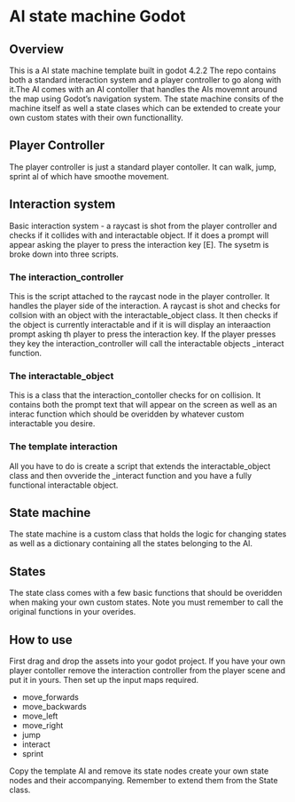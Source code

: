 # AI state machine Godot
## Overview
This is a AI state machine template built in godot 4.2.2
The repo contains both a standard interaction system and a player controller to go along with it.The AI comes with an AI contoller that handles the AIs movemnt around the map using Godot’s navigation system. The state machine consits of the machine itself as well a state clases which can be extended to create your own custom states with their own functionallity.

## Player Controller
The player controller is just a standard player contoller. It can walk, jump, sprint al of which have smoothe movement.

## Interaction system
Basic interaction system - a raycast is shot from the player controller and checks if it collides with and interactable object. If it does a prompt will appear asking the player to press the interaction key [E]. The sysetm is broke down into three scripts.
### The interaction_controller
This is the script attached to the raycast node in the player controller. It handles the player side of the interaction. A raycast is shot and checks for collsion with an object with the interactable_object class. It then checks if the object is currently interactable and if it is will display an interaaction prompt asking th player to press the interaction key. If the player presses they key the interaction_controller will call the interactable objects _interact function.
### The interactable_object 
This is a class that the interaction_contoller checks for on collision. It contains both the prompt text that will appear on the screen as well as an interac function which should be overidden by whatever custom interactable you desire.
### The template interaction
All you have to do is create a script that extends the interactable_object class and then ovveride the _interact function and you have a fully functional interactable object.

## State machine
The state machine is a custom class that holds the logic for changing states as well as a dictionary containing all the states belonging to the AI.

## States
The state class comes with a few basic functions that should be overidden when making your own custom states. Note you must remember to call the original functions in your overides. 

## How to use
First drag and drop the assets into your godot project. If you have your own player contoller remove the interaction controller from the player scene and put it in yours. Then set up the input maps required.
- move_forwards
- move_backwards
- move_left
- move_right
- jump
- interact
- sprint

Copy the template AI and remove its state nodes create your own state nodes and their accompanying. Remember to extend them from the State class.

